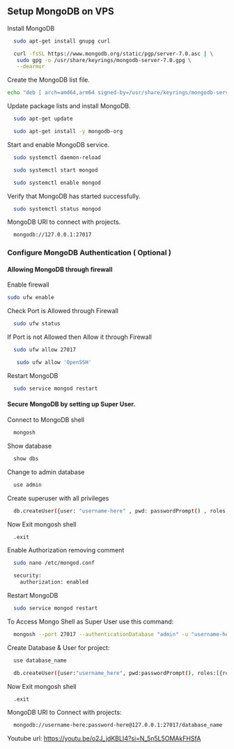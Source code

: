 
## Setup MongoDB on VPS


Install MongoDB

```bash
  sudo apt-get install gnupg curl
```
```bash
  curl -fsSL https://www.mongodb.org/static/pgp/server-7.0.asc | \
   sudo gpg -o /usr/share/keyrings/mongodb-server-7.0.gpg \
   --dearmor
```
Create the MongoDB list file.

```bash
echo "deb [ arch=amd64,arm64 signed-by=/usr/share/keyrings/mongodb-server-7.0.gpg ] https://repo.mongodb.org/apt/ubuntu jammy/mongodb-org/7.0 multiverse" | sudo tee /etc/apt/sources.list.d/mongodb-org-7.0.list
```
Update package lists and install MongoDB.

```bash
  sudo apt-get update
```

```bash
  sudo apt-get install -y mongodb-org
```
Start and enable MongoDB service.

```bash
  sudo systemctl daemon-reload
```
```bash
  sudo systemctl start mongod
```
```bash
  sudo systemctl enable mongod
```
Verify that MongoDB has started successfully.
```bash
  sudo systemctl status mongod
```
MongoDB URI to connect with projects.
```bash
  mongodb://127.0.0.1:27017
```

### Configure MongoDB Authentication ( Optional )

#### Allowing MongoDB through firewall

Enable firewall

```bash
sudo ufw enable
```

Check Port is Allowed through Firewall
```bash
  sudo ufw status
```

If Port is not Allowed then Allow it through Firewall
```bash
  sudo ufw allow 27017
```
```bash
   sudo ufw allow 'OpenSSH'
```
Restart MongoDB
```bash
  sudo service mongod restart
```
#### Secure MongoDB by setting up Super User. 

Connect to MongoDB shell
```bash
  mongosh
```
Show database

```bash
  show dbs
```

Change to admin database

```bash
  use admin
```

Create superuser with all privileges

```bash
  db.createUser({user: "username-here" , pwd: passwordPrompt() , roles: ["root"]})
```

Now Exit mongosh shell

```bash
  .exit
```

Enable Authorization removing comment

```bash
  sudo nano /etc/mongod.conf
```

```bash
  security:
    authorization: enabled
```
Restart MongoDB
```bash
  sudo service mongod restart
```

To Access Mongo Shell as Super User use this command:
```bash
  mongosh --port 27017 --authenticationDatabase "admin" -u "username-here" -p "password-here"
```

Create Database & User for project:
```bash
  use database_name
```
```bash
  db.createUser({user:"username_here", pwd:passwordPrompt(), roles:[{role:"readWrite", db:"database_name"}]})
```

Now Exit mongosh shell

```bash
  .exit
```

MongoDB URI to Connect with projects:
```bash
  mongodb://username-here:password-here@127.0.0.1:27017/database_name
```



Youtube url: https://youtu.be/o2J_jdKBLI4?si=N_5n5L5OMAkFHSfA